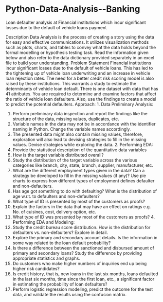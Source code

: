 # Python-Data-Analysis--Banking
Loan defaulter analysis at Financial institutions which incur significant losses due to the default of vehicle loans payment

Description 
Data Analysis is the process of creating a story using the data for easy and effective communications. It utilizes visualization methods such as plots, charts, and tables to convey what the data holds beyond the formal modelling or hypothesis testing task. Read the information given below and also refer to the data dictionary provided separately in an excel file to build your understanding. Problem Statement Financial institutions incur significant losses due to the default of vehicle loans. This has led to the tightening up of vehicle loan underwriting and an increase in vehicle loan rejection rates. The need for a better credit risk scoring model is also raised by these institutions. This warrants a study to estimate the determinants of vehicle loan default. There is one dataset with data that has 41 attributes. You are required to determine and examine factors that affect the ratio of vehicle loan defaulters. Also, use the findings to create a model to predict the potential defaulters. Approach: 1. Data Preliminary Analysis:
1. Perform preliminary data inspection and report the findings like the structure of the data, missing values, duplicates, etc.
2. Variable names in the data may not be in accordance with the identifier naming in Python. Change the variable names accordingly.
3. The presented data might also contain missing values, therefore, exploration will also lead to devising strategies to fill in the missing values. Devise strategies while exploring the data. 2. Performing EDA:
1. Provide the statistical description of the quantitative data variables
2. How is the target variable distributed overall?
3. Study the distribution of the target variable across the various categories like branch, city, state, branch, supplier, manufacturer, etc.
4. What are the different employment types given in the data? Can a strategy be developed to fill in the missing values (if any)? Use pie charts to express how different types of employment defines defaulter and non-defaulters.
5. Has age got something to do with defaulting? What is the distribution of age w.r.t. to defaulters and non-defaulters?
6. What type of ID is presented by most of the customers as proofs?
7. Explain the factors in the data that may have an effect on ratings e.g. No. of cuisines, cost, delivery option, etc.
3. What type of ID was presented by most of the customers as proofs? 4. Performing EDA and Modeling:
1. Study the credit bureau score distribution. How is the distribution for defaulters vs. non-defaulters? Explore in detail.
2. Explore the primary and secondary account details. Is the information in some way related to the loan default probability?
3. Is there a difference between the sanctioned and disbursed amount of primary and secondary loans? Study the difference by providing appropriate statistics and graphs.
4. Do customers who make higher numbers of inquiries end up being higher risk candidates?
5. Is credit history, that is, new loans in the last six months, loans defaulted in the last six months, time since the first loan, etc., a significant factor in estimating the probability of loan defaulters?
6. Perform logistic regression modeling, predict the outcome for the test data, and validate the results using the confusion matrix.
